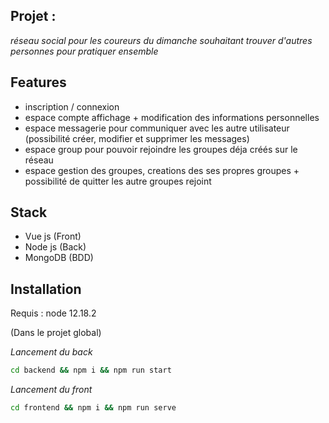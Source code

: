
## Projet :
_réseau social pour les coureurs du dimanche souhaitant trouver d'autres personnes pour pratiquer ensemble_
## Features
- inscription / connexion 
- espace compte affichage + modification des informations personnelles
- espace messagerie pour communiquer avec les autre utilisateur (possibilité créer,  modifier et supprimer les messages)
- espace group pour pouvoir rejoindre les groupes déja créés sur le réseau
- espace gestion des groupes, creations des ses propres groupes + possibilité de quitter les autre groupes rejoint

## Stack

- Vue js (Front)
- Node js (Back)
- MongoDB (BDD)

## Installation

Requis : node 12.18.2 

(Dans le projet global)

_Lancement du back_
```sh
cd backend && npm i && npm run start
```

_Lancement du front_
```sh
cd frontend && npm i && npm run serve
```
